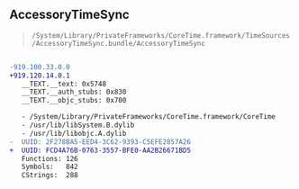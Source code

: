 ## AccessoryTimeSync

> `/System/Library/PrivateFrameworks/CoreTime.framework/TimeSources/AccessoryTimeSync.bundle/AccessoryTimeSync`

```diff

-919.100.33.0.0
+919.120.14.0.1
   __TEXT.__text: 0x5748
   __TEXT.__auth_stubs: 0x830
   __TEXT.__objc_stubs: 0x700

   - /System/Library/PrivateFrameworks/CoreTime.framework/CoreTime
   - /usr/lib/libSystem.B.dylib
   - /usr/lib/libobjc.A.dylib
-  UUID: 2F278BA5-EED4-3C62-9393-C5EFE2857A26
+  UUID: FCD4A76B-0763-3557-BFE0-AA2B26671BD5
   Functions: 126
   Symbols:   842
   CStrings:  288

```
